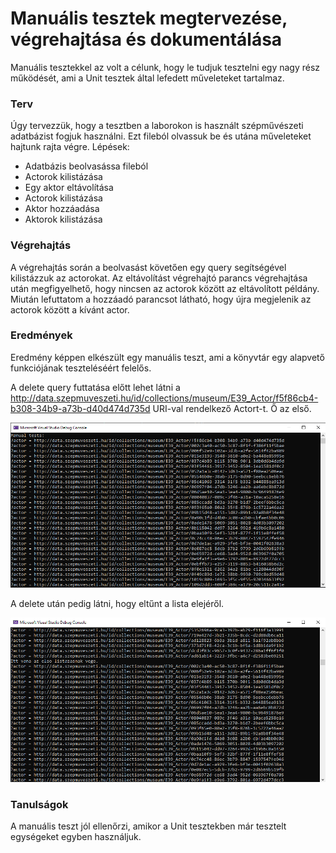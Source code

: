 # Manuális tesztek megtervezése, végrehajtása és dokumentálása

Manuális tesztekkel az volt a célunk, hogy le tudjuk tesztelni egy nagy rész működését, ami a Unit tesztek által lefedett műveleteket tartalmaz.

### Terv

Úgy tervezzük, hogy a tesztben a laborokon is használt szépművészeti adatbázist fogjuk használni. Ezt fileból olvassuk be és utána műveleteket hajtunk rajta végre.
Lépések:
- Adatbázis beolvasássa fileból
- Actorok kilistázása
- Egy aktor eltávolítása
- Actorok kilistázása
- Aktor hozzáadása
- Aktorok kilistázása

### Végrehajtás

A végrehajtás során a beolvasást követően egy query segítségével kilistázzuk az actorokat. Az eltávolítást végrehajtó parancs végrehajtása után megfigyelhető, hogy nincsen az actorok között az eltávolított példány. Miután lefuttatom a hozzáadó parancsot látható, hogy újra megjelenik az actorok között a kívánt actor.

### Eredmények

Eredmény képpen elkészült egy manuális teszt, ami a könyvtár egy alapvető funkciójának teszteléséért felelős.

A delete query futtatása előtt lehet látni a http://data.szepmuveszeti.hu/id/collections/museum/E39_Actor/f5f86cb4-b308-34b9-a73b-d40d474d735d URI-val rendelkező Actort-t. Ő az első.

![](before_delete.png)

A delete után pedig látni, hogy eltűnt a lista elejéről.

![](after_delete.png)


### Tanulságok

A manuális teszt jól ellenőrzi, amikor a Unit tesztekben már tesztelt egységeket egyben használjuk.